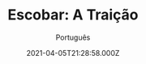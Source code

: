 ---
id: 'cb9b7f20-9d2f-4bd3-ad66-d701de6d8ad6'
type: 'movie' # Filme, Série, Anime
title: "Escobar: A Traição"
synopsis: ["1981, Colômbia. Líder do Cartel de Medellín, Pablo Escobar (Javier Bardem) é um dos maiores traficantes de cocaína para os Estados Unidos, o que faz com que governo de Ronald Reagan insista na criação de um tratado entre os dois países que permita que ele seja julgado em solo americano. Decidido a combater tal ideia, Escobar se candidata e é eleito deputado federal. Paralelamente, ele se envolve com Virginia Vallejo (Penélope Cruz), uma popular apresentadora de TV que não se importa em como o amante consegue sua fortuna, apenas em como o dinheiro é empregado.",
]
originalTitle: "Loving Pablo"
date: '2021-04-05T21:28:58.000Z'
update: '2021-04-05T21:28:58.000Z'
releaseDate: '2017-10-12T03:00:00.000Z'
imdb:
  rating: '6.3' # 8.5
  id: '' # tt0470752
duration: '2h 3m'
trailer:
  urls: [
    'Y9ni0CghN4s',
  ]
tags: ['720p', '1080p', '720p']
genre: ['Crime', 'Drama'] #
quality: 'BluRay 720p | 1080p' # BluRay, WEB-DL, HDTV, WEB-DL4K, WEB-DLe
format: 'Mkv | Mp4' # MKV, MP4, TS
audio: 'Português, Inglês' # Dublado, Legendado, Dual Audio, Dub & Leg
subtitle: 'Português' # Português, inglês,
size: '1.07 GB | 1.25 GB | 2.19 GB' # 4.8 GB
audioQuality: 10
videoQuality: 10
directors: []
#  - name: 'Lana Wachowski'
#    image: ''
#  - name: 'Lilly Wachowski'
#    image: ''
cast: []
#  - name: 'Keanu Reeves'
#    image: ''
#    characterName: 'Neo'
writers: []
#  - name: ''
#    image: ''
maturityRating:
  age: '' # L , 10, 12, 14, 16, 18
  topics: [''] # Violence, Illegal drugs, Inappropriate Language, Legal Drugs, Sexual Content, Extreme Violence
###########################################
download:
  
  - url: 'magnet:?xt=urn:btih:cb153345817c0adfe78b32d948d661b1bb985ff2&dn=Escobar%20-%20A%20Trai%C3%A7%C3%A3o%202018%20%28720p%29'
    resolution: '720p' # 720p, 1080p, 4K,
    audio: 'Dual Áudio' # Dublado, Legendado, Dual Audio
    size: '' # 4.8 GB
    quality: '' # BluRay, WEB-DL
    format: '' # MKV
  - url: 'magnet:?xt=urn:btih:7A95AFC39C731806FD4C1E9D8C427C7350F3F50F&dn=Escobar%20-%20A%20Trai%C3%A7%C3%A3o%202018%20%281080p%29&tr=udp%3a%2f%2ftracker.openbittorrent.com%3a80%2fannounce&tr=udp%3a%2f%2ftracker.opentrackr.org%3a1337%2fannounce&tr=udp%3a%2f%2f9.rarbg.to%3a2710%2fannounce&tr=udp%3a%2f%2fexplodie.org%3a6969%2fannounce&tr=http%3a%2f%2fglotorrents.pw%3a80%2fannounce&tr=udp%3a%2f%2fp4p.arenabg.com%3a1337%2fannounce&tr=udp%3a%2f%2ftorrent.gresille.org%3a80%2fannounce&tr=udp%3a%2f%2ftracker.aletorrenty.pl%3a2710%2fannounce&tr=udp%3a%2f%2ftracker.coppersurfer.tk%3a6969%2fannounce&tr=udp%3a%2f%2ftracker.piratepublic.com%3a1337%2fannounce'
    resolution: '1080p' # 720p, 1080p, 4K,
    audio: 'Dual Áudio' # Dublado, Legendado, Dual Audio
    size: '' # 4.8 GB
    quality: '' # BluRay, WEB-DL
    format: '' # MKV
  - url: 'magnet:?xt=urn:btih:ccca3167e96f92f153978702ee07b67a1d45f683&dn=Escobar%20-%20A%20Trai%C3%A7%C3%A3o%202018%20%28720p%29%20%5BDUBLADO%5D'
    resolution: '720p' # 720p, 1080p, 4K,
    audio: 'Dublado' # Dublado, Legendado, Dual Audio
    size: '' # 4.8 GB
    quality: '' # BluRay, WEB-DL
    format: '' # MKV
images:
  cover: '/assets/movies/escobar-a-traicao.jpg'
  background: '/assets/movies/'
---